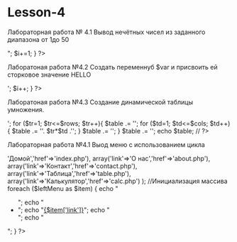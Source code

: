 # Lesson-4
Лабораторная работа № 4.1
Вывод нечётных чисел из заданного диапазона от 1до 50
<?php 
for($i=1;$i<51;$i++){
//Выводим нечётные числа
echo "$i<br>";
$i+=1;
}
?>
Лаборатоная работа №4.2
Создать переменнуб $var и присвоить ей сторковое значение HELLO
<?php 
$var="HELLO";
$i=0;
while($i<5){
echo $var{$i},'<br/>';
$i++;
}
?>
Лаборатоная работа №4.3
Создание динамической таблицы умножения.
<?php
$rows = 10; // количество строк, tr
$cols = 10; // количество столбцов, td
$background = 'brown';
$table = '<table border="1">';
for ($tr=1; $tr<=$rows; $tr++){
$table .= '<tr>';
for ($td=1; $td<=$cols; $td++){
$table .= '<td>'. $tr*$td .'</td>';
}
$table .= '</tr>';
}
$table .= '</table>';
echo $table; // 
 ?>
Лабораторная работа №4.1
Выод меню с использованием цикла
<?php
$leftMenu=array(
array('link'=>'Домой','href'=>'index.php'),
array('link'=>'О нас','href'=>'about.php'),
array('link'=>'Контакт','href'=>'contact.php'),
array('link'=>'Таблица','href'=>'table.php'),
array('link'=>'Калькулятор','href'=>'calc.php')
);
//Инициализация  массива
foreach ($leftMenu as $item) { 
echo "<ul>";
echo "<li>";
echo "<a href='{$item['href']}'>{$item['link']}</a>"; 
echo "</li>";
echo "</ul>";
}
?>
